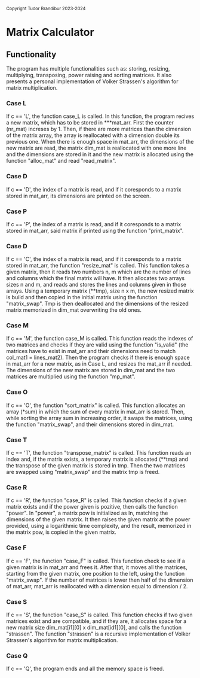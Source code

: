 <small>Copyright Tudor Brandibur 2023-2024</small>


# Matrix Calculator

## Functionality

The program has multiple functionalities such as: storing, resizing, multiplying,
transposing, power raising and sorting matrices. It also presents a personal 
implementation of Volker Strassen's algorithm for matrix multiplication.

### Case L

If c == 'L', the function case_L is called. In this function,
the program recives a new matrix, which has to be stored in ***mat_arr.
First the counter (nr_mat) increses by 1. Then, if there are more matrices
than the dimension of the matrix array, the array is reallocated with a 
dimension double its previous one. When there is enough space in mat_arr, 
the dimensions of the new matrix are read, the matrix dim_mat is reallocated
with one more line and the dimensions are stored in it and the new matrix is
allocated using the function "alloc_mat" and read "read_matrix".

### Case D

If c == 'D', the index of a matrix is read, and if it coresponds to 
a matrix stored in mat_arr, its dimensions are printed on the screen.

### Case P

If c == 'P', the index of a matrix is read, and if it coresponds to 
a matrix stored in mat_arr, said matrix if printed using the function 
"print_matrix".

### Case D
If c == 'C', the index of a matrix is read, and if it coresponds to a 
matrix stored in mat_arr, the function "resize_mat" is called. This function 
takes a given matrix, then it reads two numbers n, m which are the number of 
lines and columns which the final matrix will have. It then allocates two 
arrays sizes n and m, and reads and stores the lines and columns given in those
arrays. Using a temporary matrix (**tmp), size n x m, the new resized matrix is
build and then copied in the initial matrix using the function "matrix_swap". 
Tmp is then deallocated and the dimensions of the resized matrix memorized in 
dim_mat overwriting the old ones.

### Case M
If c == 'M', the function case_M is called. This function reads the 
indexes of two matrices and checks if they are valid using the function
"is_valid" (the matrices have to exist in mat_arr and their dimensions 
need to match col_mat1 = lines_mat2). Then the program checks if there 
is enough space in mat_arr for a new matrix, as in Case L, and resizes 
the mat_arr if needed. The dimensions of the new matrix are stored in 
dim_mat and the two matrices are multiplied using the function "mp_mat".

### Case O
If c == 'O', the function "sort_matrix" is called. This function allocates
an array (*sum) in which the sum of every matrix in mat_arr is stored. Then,
while sorting the array sum in increasing order, it swaps the matrices, 
using the function "matrix_swap", and their dimensions stored in dim_mat.

### Case T
If c == 'T', the  function "transpose_matrix" is called. This function
reads an index and, if the matrix exists, a temporary matrix is allocated 
(**tmp) and the transpose of the given matrix is stored in tmp. Then the 
two matrices are swapped using "matrix_swap" and the matrix tmp is freed.

### Case R
If c == 'R', the function "case_R" is called. This function checks
if a given matrix exists and if the power given is pozitive, then calls
the function "power". In "power", a matrix pow is initialized as In, 
matching the dimensions of the given matrix. It then raises the given 
matrix at the power provided, using a logarithmic time complexity, 
and the result, memorized in the matrix pow, is copied in the given matrix.

### Case F
If c == 'F', the function "case_F" is called. This function check to 
see if a given matrix is in mat_arr and frees it. After that, it moves all
the matrices, starting from the given matrix, one position to the left, 
using the function "matrix_swap". If the number of matrices is lower then 
half of the dimension of mat_arr, mat_arr is reallocated with a dimension
equal to dimension / 2.

### Case S
If c == 'S', the function "case_S" is called. This function checks 
if two given matrices exist and are compatible, and if they are, it 
allocates space for a new matrix size dim_mat[i1][0] x dim_mat[id1][0],
and calls the function "strassen". The function "strassen" is a recursive
implementation of Volker Strassen's algorithm for matrix multiplication.

### Case Q
If c == 'Q', the program ends and all the memory space is freed.




